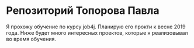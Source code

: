 # Репозиторий Топорова Павла

 Я прохожу обучение по курсу job4j. Планирую его прокти к весне 2019 года. 
 Ниже будет много интересных проектов, которые я реализовывал во время обучения.

